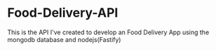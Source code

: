 # Food-Delivery-API
This is the API I've created to develop an Food Delivery App using the mongodb database and nodejs(Fastify)
